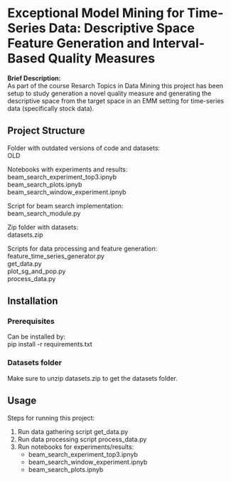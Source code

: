 # Exceptional Model Mining for Time-Series Data: Descriptive Space Feature Generation and Interval-Based Quality Measures

**Brief Description:**  
As part of the course Resarch Topics in Data Mining this project has been setup to study generation a novel quality measure and generating the descriptive space from the target space in an EMM setting for time-series data (specifically stock data).

## Project Structure
Folder with outdated versions of code and datasets:  
OLD  
  
Notebooks with experiments and results:  
beam_search_experiment_top3.ipnyb  
beam_search_plots.ipnyb  
beam_search_window_experiment.ipnyb  

Script for beam search implementation:  
beam_search_module.py  

Zip folder with datasets:  
datasets.zip

Scripts for data processing and feature generation:  
feature_time_series_generator.py  
get_data.py   
plot_sg_and_pop.py  
process_data.py  

## Installation
### Prerequisites
Can be installed by:  
pip install -r requirements.txt

### Datasets folder
Make sure to unzip datasets.zip to get the datasets folder.

## Usage
Steps for running this project:
1. Run data gathering script get_data.py
2. Run data processing script process_data.py
3. Run notebooks for experiments/results:
    - beam_search_experiment_top3.ipnyb
    - beam_search_window_experiment.ipnyb
    - beam_search_plots.ipnyb